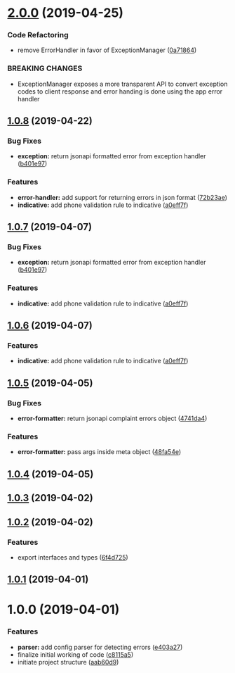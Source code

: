 # [2.0.0](https://github.com/thetutlage/error-handler/compare/1.0.8...2.0.0) (2019-04-25)


### Code Refactoring

* remove ErrorHandler in favor of ExceptionManager ([0a71864](https://github.com/thetutlage/error-handler/commit/0a71864))


### BREAKING CHANGES

* ExceptionManager exposes a more transparent API to convert
exception codes to client response and error handing is done using the
app error handler



## [1.0.8](https://github.com/thetutlage/error-handler/compare/1.0.5...1.0.8) (2019-04-22)


### Bug Fixes

* **exception:** return jsonapi formatted error from exception handler ([b401e97](https://github.com/thetutlage/error-handler/commit/b401e97))


### Features

* **error-handler:** add support for returning errors in json format ([72b23ae](https://github.com/thetutlage/error-handler/commit/72b23ae))
* **indicative:** add phone validation rule to indicative ([a0eff7f](https://github.com/thetutlage/error-handler/commit/a0eff7f))



## [1.0.7](https://github.com/thetutlage/error-handler/compare/1.0.5...1.0.7) (2019-04-07)


### Bug Fixes

* **exception:** return jsonapi formatted error from exception handler ([b401e97](https://github.com/thetutlage/error-handler/commit/b401e97))


### Features

* **indicative:** add phone validation rule to indicative ([a0eff7f](https://github.com/thetutlage/error-handler/commit/a0eff7f))



## [1.0.6](https://github.com/thetutlage/error-handler/compare/1.0.5...1.0.6) (2019-04-07)


### Features

* **indicative:** add phone validation rule to indicative ([a0eff7f](https://github.com/thetutlage/error-handler/commit/a0eff7f))



## [1.0.5](https://github.com/RelayIN/error-handler/compare/1.0.4...1.0.5) (2019-04-05)


### Bug Fixes

* **error-formatter:** return jsonapi complaint errors object ([4741da4](https://github.com/RelayIN/error-handler/commit/4741da4))


### Features

* **error-formatter:** pass args inside meta object ([48fa54e](https://github.com/RelayIN/error-handler/commit/48fa54e))



## [1.0.4](https://github.com/RelayIN/error-handler/compare/1.0.3...1.0.4) (2019-04-05)



## [1.0.3](https://github.com/RelayIN/error-handler/compare/1.0.2...1.0.3) (2019-04-02)



## [1.0.2](https://github.com/RelayIN/error-handler/compare/1.0.1...1.0.2) (2019-04-02)


### Features

* export interfaces and types ([6f4d725](https://github.com/RelayIN/error-handler/commit/6f4d725))



## [1.0.1](https://github.com/RelayIN/error-handler/compare/v1.0.0...v1.0.1) (2019-04-01)



# 1.0.0 (2019-04-01)


### Features

* **parser:** add config parser for detecting errors ([e403a27](https://github.com/RelayIN/adonis-error-handler/commit/e403a27))
* finalize initial working of code ([c8115a5](https://github.com/RelayIN/adonis-error-handler/commit/c8115a5))
* initiate project structure ([aab60d9](https://github.com/RelayIN/adonis-error-handler/commit/aab60d9))



